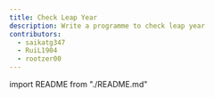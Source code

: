 ```yaml
---
title: Check Leap Year
description: Write a programme to check leap year
contributors:
  - saikatg347
  - RuiL1904
  - rootzer00
---
```


import README from "./README.md"

<README />
